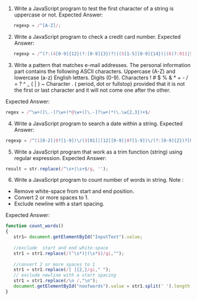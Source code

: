 1. Write a JavaScript program to test the first character of a string is uppercase or not. 
Expected Answer: 
```js
   regexp = /^[A-Z]/;
```
2. Write a JavaScript program to check a credit card number. 
Expected Answer:
```js 
   regexp = /^(?:(4[0-9]{12}(?:[0-9]{3})?)|(5[1-5][0-9]{14})|(6(?:011|5[0-9]{2})[0-9]{12})|(3[47][0-9]{13})|(3(?:0[0-5]|[68][0-9])[0-9]{11})|((?:2131|1800|35[0-9]{3})[0-9]{11}))$/
```

3. Write a pattern that matches e-mail addresses. 
	The personal information part contains the following ASCII characters.
	Uppercase (A-Z) and lowercase (a-z) English letters.
	Digits (0-9).
	Characters ! # $ % & * + - / = ? ^ _  { | } ~
   Character . ( period, dot or fullstop) provided that it is not the first or last character and it will not come one after the other.

Expected Answer:
```js 
regex = /^\w+([\.-]?\w+)*@\w+([\.-]?\w+)*(\.\w{2,3})+$/
```

4. Write a JavaScript program to search a date within a string. 
Expected Answer: 
```js 
regexp = /^(1[0-2]|0?[1-9])\/(3[01]|[12][0-9]|0?[1-9])\/(?:[0-9]{2})?[0-9]{2}$/;
```

5. Write a JavaScript program that work as a trim function (string) using regular expression. 
Expected Answer:
```js 
result = str.replace(/^\s+|\s+$/g, '');
```

6. Write a JavaScript program to count number of words in string. 
Note : 
- Remove white-space from start and end position. 
- Convert 2 or more spaces to 1. 
- Exclude newline with a start spacing.
  
Expected Answer: 
 ```js
function count_words()
{
	str1= document.getElementById("InputText").value;
	
	//exclude  start and end white-space
	str1 = str1.replace(/(^\s*)|(\s*$)/gi,"");
	
	//convert 2 or more spaces to 1  
	str1 = str1.replace(/[ ]{2,}/gi," ");
	// exclude newline with a start spacing  
	str1 = str1.replace(/\n /,"\n");
	document.getElementById("noofwords").value = str1.split(' ').length;
}
```
  
